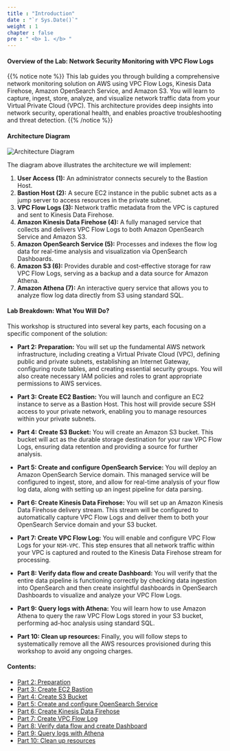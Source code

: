 ```yaml
---
title : "Introduction"
date : "`r Sys.Date()`"
weight : 1
chapter : false
pre : " <b> 1. </b> "
---
```


#### Overview of the Lab: Network Security Monitoring with VPC Flow Logs

{{% notice note %}}
This lab guides you through building a comprehensive network monitoring solution on AWS using VPC Flow Logs, Kinesis Data Firehose, Amazon OpenSearch Service, and Amazon S3. You will learn to capture, ingest, store, analyze, and visualize network traffic data from your Virtual Private Cloud (VPC). This architecture provides deep insights into network security, operational health, and enables proactive troubleshooting and threat detection.
{{% /notice %}}

#### Architecture Diagram

![Architecture Diagram](../../../images/Simple.drawio.png)

The diagram above illustrates the architecture we will implement:

1.  **User Access (1):** An administrator connects securely to the Bastion Host.
2.  **Bastion Host (2):** A secure EC2 instance in the public subnet acts as a jump server to access resources in the private subnet.
3.  **VPC Flow Logs (3):** Network traffic metadata from the VPC is captured and sent to Kinesis Data Firehose.
4.  **Amazon Kinesis Data Firehose (4):** A fully managed service that collects and delivers VPC Flow Logs to both Amazon OpenSearch Service and Amazon S3.
5.  **Amazon OpenSearch Service (5):** Processes and indexes the flow log data for real-time analysis and visualization via OpenSearch Dashboards.
6.  **Amazon S3 (6):** Provides durable and cost-effective storage for raw VPC Flow Logs, serving as a backup and a data source for Amazon Athena.
7.  **Amazon Athena (7):** An interactive query service that allows you to analyze flow log data directly from S3 using standard SQL.

#### Lab Breakdown: What You Will Do?

This workshop is structured into several key parts, each focusing on a specific component of the solution:

* **Part 2: Preparation:**
    You will set up the fundamental AWS network infrastructure, including creating a Virtual Private Cloud (VPC), defining public and private subnets, establishing an Internet Gateway, configuring route tables, and creating essential security groups. You will also create necessary IAM policies and roles to grant appropriate permissions to AWS services.

* **Part 3: Create EC2 Bastion:**
    You will launch and configure an EC2 instance to serve as a Bastion Host. This host will provide secure SSH access to your private network, enabling you to manage resources within your private subnets.

* **Part 4: Create S3 Bucket:**
    You will create an Amazon S3 bucket. This bucket will act as the durable storage destination for your raw VPC Flow Logs, ensuring data retention and providing a source for further analysis.

* **Part 5: Create and configure OpenSearch Service:**
    You will deploy an Amazon OpenSearch Service domain. This managed service will be configured to ingest, store, and allow for real-time analysis of your flow log data, along with setting up an ingest pipeline for data parsing.

* **Part 6: Create Kinesis Data Firehose:**
    You will set up an Amazon Kinesis Data Firehose delivery stream. This stream will be configured to automatically capture VPC Flow Logs and deliver them to both your OpenSearch Service domain and your S3 bucket.

* **Part 7: Create VPC Flow Log:**
    You will enable and configure VPC Flow Logs for your `NSM-VPC`. This step ensures that all network traffic within your VPC is captured and routed to the Kinesis Data Firehose stream for processing.

* **Part 8: Verify data flow and create Dashboard:**
    You will verify that the entire data pipeline is functioning correctly by checking data ingestion into OpenSearch and then create insightful dashboards in OpenSearch Dashboards to visualize and analyze your VPC Flow Logs.

* **Part 9: Query logs with Athena:**
    You will learn how to use Amazon Athena to query the raw VPC Flow Logs stored in your S3 bucket, performing ad-hoc analysis using standard SQL.

* **Part 10: Clean up resources:**
    Finally, you will follow steps to systematically remove all the AWS resources provisioned during this workshop to avoid any ongoing charges.

#### Contents:

* [Part 2: Preparation](/2-Preparation/_index.md)
* [Part 3: Create EC2 Bastion](/3-Create-EC2-Bastion/_index.md)
* [Part 4: Create S3 Bucket](/4-Create-S3-Bucket/_index.md)
* [Part 5: Create and configure OpenSearch Service](/5-Create-and-configure-OpenSearch-Service/_index.md)
* [Part 6: Create Kinesis Data Firehose](/6-Create-Kinesis-Data-Firehose/_index.md)
* [Part 7: Create VPC Flow Log](/7-Create-VPC-Flow-Log/_index.md)
* [Part 8: Verify data flow and create Dashboard](/8-Verify-data-flow-and-create-Dashboard/_index.md)
* [Part 9: Query logs with Athena](/9-Query-logs-with-Athena/_index.md)
* [Part 10: Clean up resources](/10-Clean-up-resources/_index.md)
